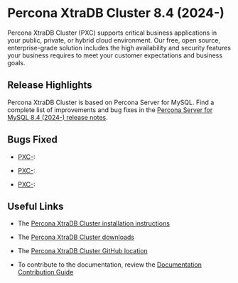 # Percona XtraDB Cluster 8.4 (2024-)

Percona XtraDB Cluster (PXC) supports critical business applications in your public, private, or hybrid cloud environment. Our free, open source, enterprise-grade solution includes the high availability and security features your business requires to meet your customer expectations and business goals.

## Release Highlights

Percona XtraDB Cluster is based on Percona Server for MySQL. Find a complete list of improvements and bug fixes in the [Percona Server for MySQL 8.4 (2024-) release notes](https://docs.percona.com/percona-server/latest/release-notes/8.4.html).

## Bugs Fixed

* [PXC-](): 

* [PXC-](): 

* [PXC-](): 

## Useful Links

* The [Percona XtraDB Cluster installation instructions](https://www.percona.com/doc/percona-xtradb-cluster/8.4/install/index.html)

* The [Percona XtraDB Cluster downloads](https://www.percona.com/downloads/Percona-XtraDB-Cluster-LATEST/#)

* The [Percona XtraDB Cluster GitHub location](https://github.com/percona/percona-xtradb-cluster)

* To contribute to the documentation, review the [Documentation Contribution Guide](https://github.com/percona/pxc-docs/blob/8.0/contributing.md)
